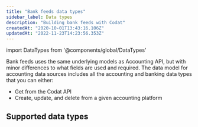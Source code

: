 ```yaml
---
title: "Bank feeds data types"
sidebar_label: Data types
description: "Building bank feeds with Codat"
createdAt: "2020-10-01T13:43:16.106Z"
updatedAt: "2022-11-23T14:23:56.353Z"
---
```


import DataTypes from '@components/global/DataTypes'

Bank feeds uses the same underlying models as Accounting API, but with minor differences to what fields are used and required. The data model for accounting data sources includes all the accounting and banking data types that you can either:

- Get from the Codat API
- Create, update, and delete from a given accounting platform

## Supported data types

<DataTypes category="bank-feeds" search={false}/>

<br/>
